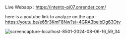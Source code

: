Live Webapp : https://intento-pi07.onrender.com/

here is a youtube link to analyze on the app : https://youtu.be/e65r3KmF8Nw?si=4GRA3beibDg63Otv

![screencapture-localhost-8501-2024-08-06-16_59_34](https://github.com/user-attachments/assets/8f6cd0f0-e49e-489f-935a-8b5df403780a)
